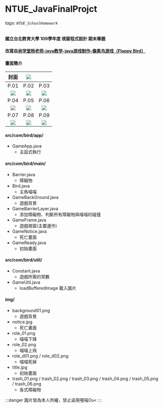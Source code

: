 # NTUE_JavaFinalProjct

###### tags: `NTUE_SchoolHomework`

#### 國立台北教育大學 109學年度 視窗程式設計 期末專題

#### 改寫自[尚学堂杨老师-java教学-java游戏制作-像素鸟游戏（Flappy Bird）](https://www.bilibili.com/video/BV1oc411h75E?p=1)

#### 畫面簡介

|   封面   | ![](https://i.imgur.com/BTm0l7F.jpg) |          |
|:--------:|:--------:|:--------:|
|   P.01   |   P.02   |   P.03   |
| ![](https://i.imgur.com/lmMNCTf.jpg) | ![](https://i.imgur.com/nbc1k0R.jpg) | ![](https://i.imgur.com/aOJzvmt.jpg) |
|   P.04   |   P.05   |   P.06   |
| ![](https://i.imgur.com/IR76Bm4.jpg) | ![](https://i.imgur.com/jwqyWaw.jpg) | ![](https://i.imgur.com/CwPcUbH.jpg) |
|   P.07   |   P.08   |   P.09   |
| ![](https://i.imgur.com/v6PgAln.jpg) | ![](https://i.imgur.com/NBCpBcw.jpg) | ![](https://i.imgur.com/6FlCbrF.jpg) |


#### src/com/bird/app/

* GameApp.java
    * 主函式執行

#### src/com/bird/main/

* Barrier.java
    * 障礙物
* Bird.java
    * 主角喵喵
* GameBackGround.java
    * 遊戲背景
* GameBarrierLayer.java
    * 添加障礙物、判斷所有障礙物與喵喵的碰撞
* GameFrame.java
    * 遊戲視窗(主要運作)
* GameNotice.java
    * 死亡畫面
* GameReady.java
    * 初始畫面

#### src/com/bird/util/

* Constant.java
    * 遊戲所需的常數
* GameUtil.java
    * loadBufferedImage 載入圖片

#### img/

* background01.png
    * 遊戲背景
* notice.jpg
    * 死亡畫面
* role_01.png
    * 喵喵下降
* role_02.png
    * 喵喵上飛
* role_d01.png / role_d02.png
    * 喵喵死掉
* title.jpg
    * 初始畫面
* trash_01.png / trash_02.png / trash_03.png / trash_04.png / trash_05.png / trash_06.png
    * 各式障礙物

:::danger
圖片皆為本人所繪，禁止盜用喔喵Ou<
:::
